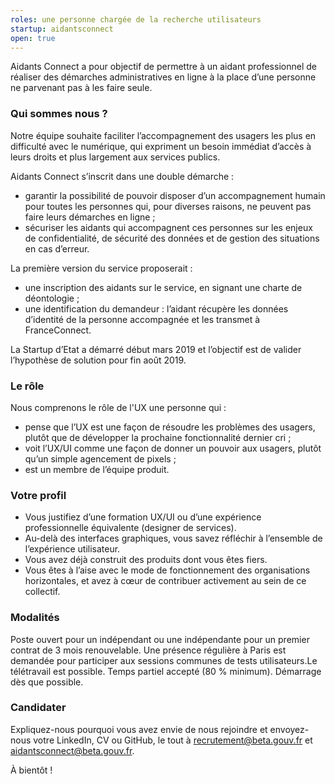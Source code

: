 ```yaml
---
roles: une personne chargée de la recherche utilisateurs
startup: aidantsconnect
open: true
---
```


Aidants Connect a pour objectif de permettre à un aidant professionnel de réaliser des démarches administratives en ligne à la place d’une personne ne parvenant pas à les faire seule.

<!--more-->

### Qui sommes nous ?
Notre équipe souhaite faciliter l’accompagnement des usagers les plus en difficulté avec le numérique, qui expriment un besoin immédiat d’accès à leurs droits et plus largement aux services publics.

Aidants Connect s’inscrit dans une double démarche :

* garantir la possibilité de pouvoir disposer d’un accompagnement humain pour toutes les personnes qui, pour diverses raisons, ne peuvent pas faire leurs démarches en ligne ;
* sécuriser les aidants qui accompagnent ces personnes sur les enjeux de confidentialité, de sécurité des données et de gestion des situations en cas d’erreur.

La première version du service proposerait :

* une inscription des aidants sur le service, en signant une charte de déontologie ;
* une identification du demandeur : l’aidant récupère les données d’identité de la personne accompagnée et les transmet à FranceConnect.

La Startup d’Etat a démarré début mars 2019 et l’objectif est de valider l’hypothèse de solution pour fin août 2019.

### Le rôle
Nous comprenons le rôle de l'UX une personne qui :

* pense que l’UX est une façon de résoudre les problèmes des usagers, plutôt que de développer la prochaine fonctionnalité dernier cri ;
* voit l’UX/UI comme une façon de donner un pouvoir aux usagers, plutôt qu’un simple agencement de pixels ;
* est un membre de l’équipe produit.

### Votre profil
* Vous justifiez d’une formation UX/UI ou d’une expérience professionnelle équivalente (designer de services).
* Au-delà des interfaces graphiques, vous savez réfléchir à l’ensemble de l’expérience utilisateur.
* Vous avez déjà construit des produits dont vous êtes fiers.
* Vous êtes à l’aise avec le mode de fonctionnement des organisations horizontales, et avez à cœur de contribuer activement au sein de ce collectif.

### Modalités
Poste ouvert pour un indépendant ou une indépendante pour un premier contrat de 3 mois renouvelable. Une présence régulière à Paris est demandée pour participer aux sessions communes de tests utilisateurs.Le télétravail est possible. Temps partiel accepté (80 % minimum). Démarrage dès que possible.

### Candidater

Expliquez-nous pourquoi vous avez envie de nous rejoindre et envoyez-nous votre LinkedIn, CV ou GitHub, le tout à recrutement@beta.gouv.fr et aidantsconnect@beta.gouv.fr.

À bientôt !
